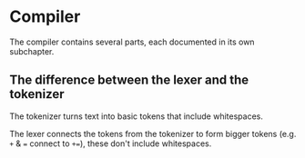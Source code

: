 # Compiler

The compiler contains several parts, each documented in its own subchapter.

## The difference between the lexer and the tokenizer

The tokenizer turns text into basic tokens that include whitespaces.

The lexer connects the tokens from the tokenizer to form bigger tokens (e.g. `+` & `=` connect to `+=`), these don't include whitespaces.